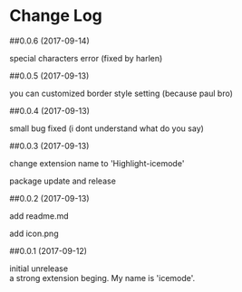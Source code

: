# Change Log

##0.0.6 (2017-09-14)

special characters error (fixed by harlen)


##0.0.5 (2017-09-13)

you can customized border style setting (because paul bro)


##0.0.4 (2017-09-13)

small bug fixed (i dont understand what do you say)


##0.0.3 (2017-09-13)

change extension name to 'Highlight-icemode'

package update and release


##0.0.2 (2017-09-13)

add readme.md

add icon.png


##0.0.1 (2017-09-12)

initial unrelease  
a strong extension beging.  My name is 'icemode'.
